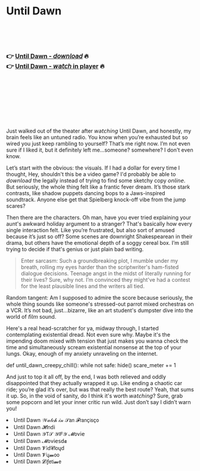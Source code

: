 <h1>Until Dawn</h1>

<br><br><br>

<h3>👉 <a href="https://Scotts-coplungdyther1988.github.io/lhhhuemduc/">Until Dawn - 𝘥𝘰𝘸𝘯𝘭𝘰𝘢𝘥</a> 🔥<br>
👉 <a href="https://Scotts-coplungdyther1988.github.io/lhhhuemduc/">Until Dawn - 𝘸𝘢𝘵𝘤𝘩 in player</a> 🔥
</h3>



<br><br><br><br><br><br><br>


Just walked out of the theater after 𝘸𝘢𝘵𝘤𝘩𝘪𝘯𝘨 Until Dawn, and honestly, my brain feels like an untuned radio. You know when you’re exhausted but so wired you just keep rambling to yourself? That’s me right now. I’m not even sure if I liked it, but it definitely left me...someone? somewhere? I don't even know.

Let’s start with the obvious: the visuals. If I had a dollar for every time I thought, Hey, shouldn't this be a video game? I'd probably be able to 𝘥𝘰𝘸𝘯𝘭𝘰𝘢𝘥 the   legally instead of trying to find some sketchy copy 𝘰𝘯𝘭𝘪𝘯𝘦. But seriously, the whole thing felt like a frantic fever dream. It’s those stark contrasts, like shadow puppets dancing bops to a Jaws-inspired soundtrack. Anyone else get that Spielberg knock-off vibe from the jump scares?

Then there are the characters. Oh man, have you ever tried explaining your aunt's awkward holiday argument to a stranger? That's basically how every single interaction felt. Like you’re frustrated, but also sort of amused because it’s just so off? Some scenes are downright Shakespearean in their drama, but others have the emotional depth of a soggy cereal box. I’m still trying to decide if that's genius or just plain bad writing.

> Enter sarcasm: Such a groundbreaking plot, I mumble under my breath, rolling my eyes harder than the scriptwriter's ham-fisted dialogue decisions. Teenage angst in the midst of literally running for their lives? Sure, why not. I’m convinced they might've had a contest for the least plausible lines and the writers all tied.

Random tangent: Am I supposed to admire the score because seriously, the whole thing sounds like someone's stressed-out parrot mixed orchestras on a VCR. It’s not bad, just...bizarre, like an art student's dumpster dive into the world of 𝘧𝘪𝘭𝘮 sound.

Here's a real head-scratcher for ya, midway through, I started contemplating existential dread. Not even sure why. Maybe it's the impending doom mixed with tension that just makes you wanna check the time and simultaneously scream existential nonsense at the top of your lungs. Okay, enough of my anxiety unraveling on the internet.

def until_dawn_creepy_chill():
    while not safe:
        hide()
    scare_meter += 1

And just to top it all off, by the end, I was both relieved and oddly disappointed that they actually wrapped it up. Like ending a chaotic car ride; you’re glad it’s over, but was that really the best route? Yeah, that sums it up. So, in the void of sanity, do I think it's worth 𝘸𝘢𝘵𝘤𝘩𝘪𝘯𝘨? Sure, grab some popcorn and let your inner critic run wild. Just don’t say I didn’t warn you!

<li>Until Dawn 𝒲𝒶𝓉𝒸𝒽 𝒾𝓃 𝒮𝖺𝗇 𝓕𝗋𝖺𝗇ç𝗂𝗌ç𝗈</li>
<li>Until Dawn 𝓗𝗂𝗇ԁ𝗂</li>
<li>Until Dawn 𝒴𝖳𝒮 𝒴𝖨𝖥𝒴 𝓜𝗈ν𝗂𝖾</li>
<li>Until Dawn 𝓜𝗈ν𝗂𝖾𝗌ԁ𝖆</li>
<li>Until Dawn 𝓥𝗂ԁ𝓒𝗅𝗈ųԁ</li>
<li>Until Dawn 𝓥ų𝓶𝗈𝗈</li>
<li>Until Dawn 𝓛𝗂ƒ𝖾𝗍𝗂𝓶𝖾</li>
